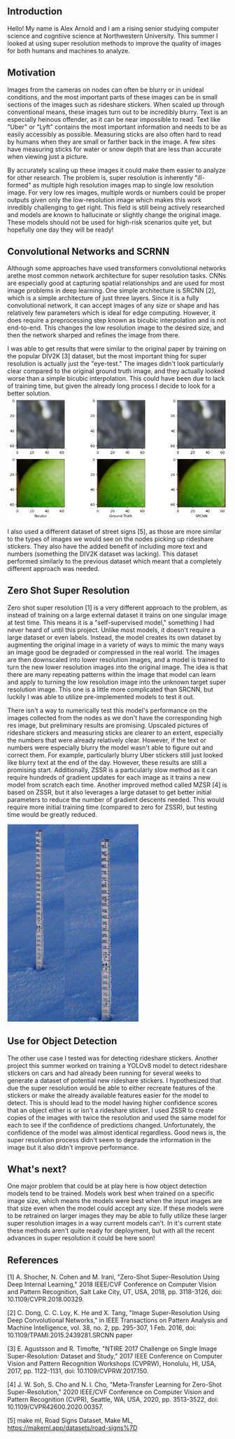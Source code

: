 ## Introduction
Hello! My name is Alex Arnold and I am a rising senior studying computer science and cogntiive science at Northwestern University. This summer I looked at using super resolution methods to improve the quality of images for both humans and machines to analyze. 

## Motivation
Images from the cameras on nodes can often be blurry or in unideal conditions, and the most important parts of these images can be in small sections of the images such as rideshare stickers. When scaled up through conventional means, these images turn out to be incredibly blurry. Text is an especially heinous offender, as it can be near impossible to read. Text like "Uber" or "Lyft" contains the most important information and needs to be as easily accessibly as possible. Measuring sticks are also often hard to read by humans when they are small or farther back in the image. A few sites have measuring sticks for water or snow depth that are less than accurate when viewing just a picture.

By accurately scaling up these images it could make them easier to analyze for other research. The problem is, super resolution is inherently "ill-formed" as multiple high resolution images map to single low resolution image. For very low res images, multiple words or numbers could be proper outputs given only the low-resolution image which makes this work inredibly challenging to get right. This field is still being actively researched and models are known to hallucinate or slightly change the original image. These models should not be used for high-risk scenarios quite yet, but hopefully one day they will be ready!

## Convolutional Networks and SCRNN
Although some approaches have used transformers convolutional networks arethe most common network architecture for super resolution tasks. CNNs are especially good at capturing spatial relationships and are used for most image problems in deep learning. One simple architecture is SRCNN [2], which is a simple architecture of just three layers. Since it is a fully convolutional network, it can accept images of any size or shape and has relatively few parameters which is ideal for edge computing. However, it does require a preprocessing step known as bicubic interpolation and is not end-to-end. This changes the low resolution image to the desired size, and then the network sharped and refines the image from there. 

I was able to get results that were similar to the original paper by training on the popular DIV2K [3] dataset, but the most important thing for super resolution is actually just the "eye-test." The images didn't look particularly clear compared to the original ground truth image, and they actually looked worse than a simple bicubic interpolation. This could have been due to lack of training time, but given the already long process I decide to look for a better solution.
![patches](patches.png)

I also used a different dataset of street signs [5], as those are more similar to the types of images we would see on the nodes picking up rideshare stickers. They also have the added benefit of including more text and numbers (something the DIV2K dataset was lacking). This dataset performed similarly to the previous dataset which meant that a completely different approach was needed.

## Zero Shot Super Resolution
Zero shot super resolution [1] is a very different approach to the problem, as instead of training on a large external dataset it trains on one singular image at test time. This means it is a "self-supervised model," something I had never heard of until this project. Unlike most models, it doesn't require a large dataset or even labels. Instead, the model creates its own dataset by augmenting the original image in a variety of ways to mimic the many ways an image good be degraded or compressed in the real world. The images are then downscaled into lower resolution images, and a model is trained to turn the new lower resolution images into the original image. The idea is that there are many repeating patterns within the image that model can learn and apply to turning the low resolution image into the unknown target super resolution image. This one is a little more complicated than SRCNN, but luckily I was able to utilize pre-implemented models to test it out.

There isn't a way to numerically test this model's performance on the images collected from the nodes as we don't have the corresponding high res image, but preliminary results are promising. Upscaled pictures of rideshare stickers and measuring sticks are clearer to an extent, especially the numbers that were already relatively clear. However, if the text or numbers were especially blurry the model wasn't able to figure out and correct them. For example, particularly blurry Uber stickers still just looked like blurry text at the end of the day. However, these results are still a promising start. Additionally, ZSSR is a particularly slow method as it can require hundreds of gradient updates for each image as it trains a new model from scratch each time. Another improved method called MZSR [4] is based on ZSSR, but it also leverages a large dataset to get better initial parameters to reduce the number of gradient descents needed. This would require more initial training time (compared to zero for ZSSR), but testing time would be greatly reduced. 

<img src="measuringsticks.png" alt="measuring sticks" width="300"/>


## Use for Object Detection

The other use case I tested was for detecting rideshare stickers. Another project this summer worked on training a YOLOv8 model to detect rideshare stickers on cars and had already been running for several weeks to generate a dataset of potential new rideshare stickers. I hypothesized that due the super resolution would be able to either recreate features of the stickers or make the already available features easier for the model to detect. This is should lead to the model having higher confidence scores that an object either is or isn't a rideshare sticker. I used ZSSR to create copies of the images with twice the resolution and used the same model for each to see if the confidence of predictions changed. Unfortunately, the confidence of the model was almost identical regardless. Good news is, the super resolution process didn't seem to degrade the information in the image but it also didn't improve performance. 

## What's next?
One major problem that could be at play here is how object detection models tend to be trained. Models work best when trained on a specific image size, which means the models were best when the input images are that size even when the model could accept any size. If these models were to be retrained on larger images they may be able to fully utilize these larger super resolution images in a way current models can't. In it's current state these methods aren't quite ready for deployment, but with all the recent advances in super resolution it could be here soon!



## References
[1] A. Shocher, N. Cohen and M. Irani, "Zero-Shot Super-Resolution Using Deep Internal Learning," 2018 IEEE/CVF Conference on Computer Vision and Pattern Recognition, Salt Lake City, UT, USA, 2018, pp. 3118-3126, doi: 10.1109/CVPR.2018.00329.

[2] C. Dong, C. C. Loy, K. He and X. Tang, "Image Super-Resolution Using Deep Convolutional Networks," in IEEE Transactions on Pattern Analysis and Machine Intelligence, vol. 38, no. 2, pp. 295-307, 1 Feb. 2016, doi: 10.1109/TPAMI.2015.2439281.SRCNN paper

[3] E. Agustsson and R. Timofte, "NTIRE 2017 Challenge on Single Image Super-Resolution: Dataset and Study," 2017 IEEE Conference on Computer Vision and Pattern Recognition Workshops (CVPRW), Honolulu, HI, USA, 2017, pp. 1122-1131, doi: 10.1109/CVPRW.2017.150.

[4] J. W. Soh, S. Cho and N. I. Cho, "Meta-Transfer Learning for Zero-Shot Super-Resolution," 2020 IEEE/CVF Conference on Computer Vision and Pattern Recognition (CVPR), Seattle, WA, USA, 2020, pp. 3513-3522, doi: 10.1109/CVPR42600.2020.00357.

[5] make ml, Road Signs Dataset, Make ML, https://makeml.app/datasets/road-signs%7D